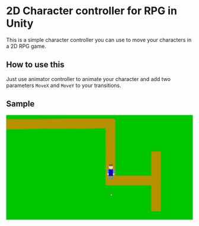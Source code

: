 # 2D Character controller for RPG in Unity

This is a simple character controller you can use to move your characters in a 2D RPG game. 

## How to use this 
Just use animator controller to animate your character and add two parameters `MoveX` and `MoveY` to your transitions. 

## Sample 

![Top Down RPG](./TopDown.gif)